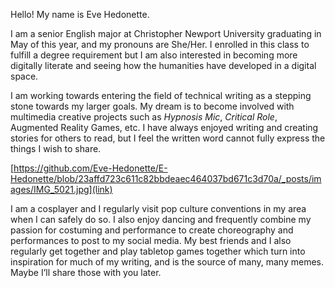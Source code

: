 Hello! My name is Eve Hedonette. 

I am a senior English major at Christopher Newport University graduating in May of this year, and my pronouns are She/Her. I enrolled in this class to fulfill a degree requirement but I am also interested in becoming more digitally literate and seeing how the humanities have developed in a digital space.

I am working towards entering the field of technical writing as a stepping stone towards my larger goals. My dream is to become involved with multimedia creative projects such as *Hypnosis Mic*, *Critical Role*, Augmented Reality Games, etc. I have always enjoyed writing and creating stories for others to read, but I feel the written word cannot fully express the things I wish to share.

[https://github.com/Eve-Hedonette/E-Hedonette/blob/23affd723c611c82bbdeaec464037bd671c3d70a/_posts/images/IMG_5021.jpg](link)

I am a cosplayer and I regularly visit pop culture conventions in my area when I can safely do so. I also enjoy dancing and frequently combine my passion for costuming and performance to create choreography and performances to post to my social media. My best friends and I also regularly get together and play tabletop games together which turn into inspiration for much of my writing, and is the source of many, many memes. Maybe I’ll share those with you later.
